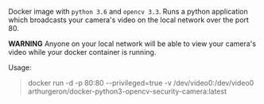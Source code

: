 Docker image with `python 3.6` and `opencv 3.3`.
Runs a python application which broadcasts your camera's video on the local network over the port 80.   
   
**WARNING** Anyone on your local network will be able to view your camera's video while your docker container is running.   
   
Usage:   
> docker run -d -p 80:80 --privileged=true -v /dev/video0:/dev/video0 arthurgeron/docker-python3-opencv-security-camera:latest
